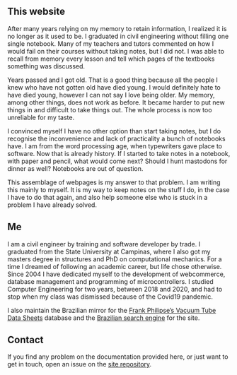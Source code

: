 ## This website

After many years relying on my memory to retain information, I realized it is no longer as it used to be. I graduated in civil engineering without filling one single notebook. Many of my teachers and tutors commented on how I would fail on their courses without taking notes, but I did not. I was able to recall from memory every lesson and tell which pages of the textbooks something was discussed.

Years passed and I got old. That is a good thing because all the people I knew who have not gotten old have died young. I would definitely hate to have died young, however I can not say I love being older. My memory, among other things, does not work as before. It became harder to put new things in and difficult to take things out. The whole process is now too unreliable for my taste.

I convinced myself I have no other option than start taking notes, but I do recognise the inconvenience and lack of practicality a bunch of notebooks have. I am from the word processing age, when typewriters gave place to software. Now that is already history. If I started to take notes in a notebook, with paper and pencil, what would come next? Should I hunt mastodons for dinner as well? Notebooks are out of question.

This assemblage of webpages is my answer to that problem. I am writing this mainly to myself. It is my way to keep notes on the stuff I do, in the case I have to do that again, and also help someone else who is stuck in a problem I have already solved.

## Me

I am a civil engineer by training and software developer by trade. I graduated from the State University at Campinas, where I also got my masters degree in structures and PhD on computational mechanics. For a time I dreamed of following an academic career, but life chose otherwise. Since 2004 I have dedicated myself to the development of webcommerce, database management and programming of microcontrollers. I studied Computer Engineering for two years, between 2018 and 2020, and had to stop when my class was dismissed because of the Covid19 pandemic.

I also maintain the Brazilian mirror for the [Frank Philipse’s Vacuum Tube Data Sheets](https://tubedata.altanatubes.com.br/) database and the [Brazilian search engine](https://tubedata.altanatubes.com.br/search/) for the site. 

## Contact

If you find any problem on the documentation provided here, or just want to get in touch, open an issue on the [site repository](https://github.com/Nartlof/nartlof.github.io/issues).